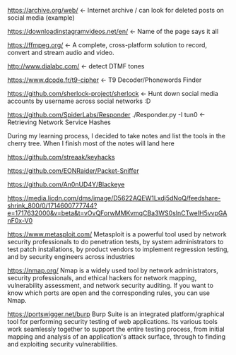 https://archive.org/web/   <- Internet archive / can look for deleted posts on social media (example)

https://downloadinstagramvideos.net/en/   <- Name of the page says it all

https://ffmpeg.org/ <- A complete, cross-platform solution to record, convert and stream audio and video.

http://www.dialabc.com/   <- detect DTMF tones

https://www.dcode.fr/t9-cipher   <- T9 Decoder/Phonewords Finder 

https://github.com/sherlock-project/sherlock <- Hunt down social media accounts by username across social networks :D 

https://github.com/SpiderLabs/Responder ./Responder.py -I tun0 <- Retrieving Network Service Hashes


During my learning process, I decided to take notes and list the tools in the cherry tree. When I finish most of the notes will land here

https://github.com/streaak/keyhacks 

https://github.com/EONRaider/Packet-Sniffer


https://github.com/An0nUD4Y/Blackeye

https://media.licdn.com/dms/image/D5622AQEW1Lxdj5dNoQ/feedshare-shrink_800/0/1714600777744?e=1717632000&v=beta&t=vOvQForwMMKvmqCBa3WS0slnCTweIH5vvpGAnF0x-V0

https://www.metasploit.com/  Metasploit is a powerful tool used by network security professionals to do penetration tests, by system administrators to test patch installations, by product vendors to implement regression testing, and by security engineers across industries

https://nmap.org/ Nmap is a widely used tool by network administrators, security professionals, and ethical hackers for network mapping, vulnerability assessment, and network security auditing. If you want to know which ports are open and the corresponding rules, you can use Nmap.

https://portswigger.net/burp Burp Suite is an integrated platform/graphical tool for performing security testing of web applications. Its various tools work seamlessly together to support the entire testing process, from initial mapping and analysis of an application's attack surface, through to finding and exploiting security vulnerabilities.
